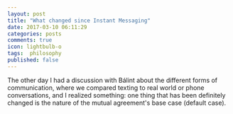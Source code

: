 ```yaml
---
layout: post
title: "What changed since Instant Messaging"
date: 2017-03-10 06:11:29
categories: posts
comments: true
icon: lightbulb-o
tags:  philosophy
published: false
---
```


The other day I had a discussion with Bálint about the different forms of communication, where we compared texting to real world or phone conversations, and I realized something: one thing that has been definitely changed is the nature of the mutual agreement's base case (default case).

